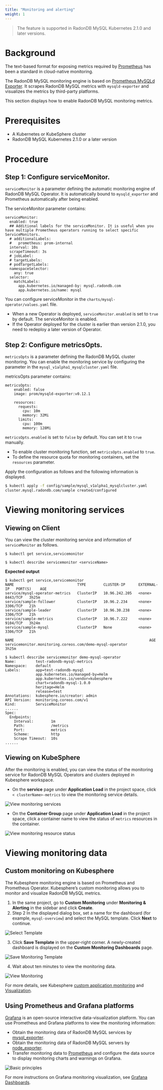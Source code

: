 ```yaml
---
title: "Monitoring and alerting"
weight: 1
---
```


> The feature is supported in RadonDB MySQL Kubernetes 2.1.0 and later versions.

# Background
The text-based format for exposing metrics required by [Prometheus](https://prometheus.io/) has been a standard in cloud-native monitoring.

The RadonDB MySQL monitoring engine is based on [Prometheus MySQLd Exporter](https://github.com/prometheus/mysqld_exporter). It scrapes RadonDB MySQL metrics with `mysqld-exporter` and visualizes the metrics by third-party platforms.

This section displays how to enable RadonDB MySQL monitoring metrics.

# Prerequisites

- A Kubernetes or KubeSphere cluster
- RadonDB MySQL Kubernetes 2.1.0 or a later version

# Procedure

## Step 1: Configure serviceMonitor.

`serviceMonitor` is a parameter defining the automatic monitoring engine of RadonDB MySQL Operator. It is automatically bound to `mysqld_exporter` and Prometheus automatically after being enabled.

The serviceMonitor parameter contains:

```shell
serviceMonitor:
  enabled: true
  ## Additional labels for the serviceMonitor. It is useful when you have multiple Prometheus operators running to select specific ServiceMonitors.
  # additionalLabels:
  #   prometheus: prom-internal
  interval: 10s
  scrapeTimeout: 3s
  # jobLabel:
  # targetLabels:
  # podTargetLabels:
  namespaceSelector:
    any: true
  selector:
    matchLabels:
      app.kubernetes.io/managed-by: mysql.radondb.com
      app.kubernetes.io/name: mysql
```

You can configure serviceMonitor in the `charts/mysql-operator/values.yaml` file.

- When a new Operator is deployed, `serviceMonitor.enabled` is set to `true` by default. The serviceMonitor is enabled.
-	If the Operator deployed for the cluster is earlier than version 2.1.0, you need to redeploy a later version of  Operator.

## Step 2: Configure metricsOpts.

`metricsOpts` is a parameter defining the RadonDB MySQL cluster monitoring. You can enable the monitoring service by configuring the parameter in the `mysql_v1alpha1_mysqlcluster.yaml` file.

metricsOpts parameter contains:

```shell
metricsOpts:
    enabled: false  
    image: prom/mysqld-exporter:v0.12.1

    resources:
      requests:
        cpu: 10m
        memory: 32Mi
      limits:
        cpu: 100m
        memory: 128Mi
```

`metricsOpts.enabled` is set to `false` by default. You can set it to `true` manually.
- To enable cluster monitoring function, set `metricsOpts.enabled` to `true`.
- To define the resource quota for monitoring containers, set the `resources` parameter.

Apply the configuration as follows and the following information is displayed.

```bash
$ kubectl apply -f config/sample/mysql_v1alpha1_mysqlcluster.yaml
cluster.mysql.radondb.com/sample created/configured
```

# Viewing monitoring services

## Viewing on Client

You can view the cluster monitoring service and information of `serviceMonitor` as follows.

```shell
$ kubectl get service,servicemonitor

$ kubectl describe servicemonitor <serviceName>
```

**Expected output**

```shell
$ kubectl get service,servicemonitor
NAME                             TYPE        CLUSTER-IP      EXTERNAL-IP   PORT(S)    AGE
service/mysql-operator-metrics   ClusterIP   10.96.242.205   <none>        8443/TCP   3h25m
service/sample-follower          ClusterIP   10.96.2.234     <none>        3306/TCP   21h
service/sample-leader            ClusterIP   10.96.30.238    <none>        3306/TCP   21h
service/sample-metrics           ClusterIP   10.96.7.222     <none>        9104/TCP   3h24m
service/sample-mysql             ClusterIP   None            <none>        3306/TCP   21h

NAME                                                              AGE
servicemonitor.monitoring.coreos.com/demo-mysql-operator          3h25m

$ kubectl describe servicemonitor demo-mysql-operator 
Name:         test-radondb-mysql-metrics
Namespace:    default
Labels:       app=test-radondb-mysql
              app.kubernetes.io/managed-by=Helm
              app.kubernetes.io/vendor=kubesphere
              chart=radondb-mysql-1.0.0
              heritage=Helm
              release=test
Annotations:  kubesphere.io/creator: admin
API Version:  monitoring.coreos.com/v1
Kind:         ServiceMonitor
......
Spec:
  Endpoints:
    Interval:        1m
    Path:            /metrics
    Port:            metrics
    Scheme:          http
    Scrape Timeout:  10s
......
```

## Viewing on KubeSphere

After the monitoring is enabled, you can view the status of the monitoring service for RadonDB MySQL Operators and clusters deployed in Kubesphere workspace.

- On the **service** page under **Application Load** in the project space, click `< clusterName>-metrics` to view the monitoring service details.

![View monitoring services](https://dbg-files.pek3b.qingstor.com/radondb_website/docs/features/monitoring/monitor_service.png)

- On the **Container Group** page under **Application Load** in the project space, click a container name to view the status of `metrics` resources in the container.

![View monitoring resource status](https://dbg-files.pek3b.qingstor.com/radondb_website/docs/features/monitoring/pod_metrics.png)

# Viewing monitoring data

## Custom monitoring on Kubesphere

The Kubesphere monitoring engine is based on Prometheus and Prometheus Operator. Kubesphere’s custom monitoring allows you to monitor and visualize RadonDB MySQL metrics.

1. In the same project, go to **Custom Monitoring** under **Monitoring & Alerting** in the sidebar and click **Create**.
2. Step 2	In the displayed dialog box, set a name for the dashboard (for example, `mysql-overview`) and select the MySQL template. Click **Next** to continue.

![Select Template](https://dbg-files.pek3b.qingstor.com/radondb_website/docs/features/monitoring/mysql_exporter.png)

3. Click **Save Template** in the upper-right corner. A newly-created dashboard is displayed on the **Custom Monitoring Dashboards** page.

![Save Monitoring Template](https://dbg-files.pek3b.qingstor.com/radondb_website/docs/features/monitoring/config_dashboard.png)

4. Wait about ten minutes to view the monitoring data.

![View Monitoring](https://dbg-files.pek3b.qingstor.com/radondb_website/docs/features/monitoring/monitor_overview.png)

For more details, see Kubesphere [custom application monitoring](https://kubesphere.io/docs/project-user-guide/custom-application-monitoring/introduction/) and [Visualization](https://kubesphere.io/docs/project-user-guide/custom-application-monitoring/visualization/overview/).

## Using Prometheus and Grafana platforms

[Grafana](https://github.com/grafana/grafana) is an open-source interactive data-visualization platform. You can use Prometheus and Grafana platforms to view the monitoring information:

- Obtain the monitoring data of RadonDB MySQL services by [mysql_exporter](https://github.com/prometheus/mysqld_exporter).
- Obtain the monitoring data of RadonDB MySQL servers by [node_exporter](https://github.com/prometheus/node_exporter).
- Transfer monitoring data to [Prometheus](https://prometheus.io/download/) and configure the data source to display monitoring charts and warnings on Grafana.



![Basic principles](https://dbg-files.pek3b.qingstor.com/radondb_website/docs/features/monitoring/prometheus_grafana.png)

For more instructions on Grafana monitoring visualization, see [Grafana Dashboards](https://grafana.com/docs/grafana/latest/dashboards/).

